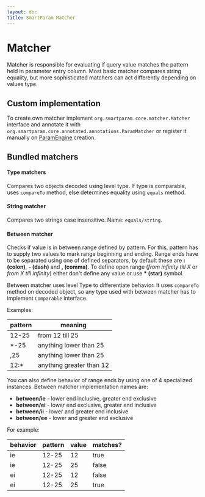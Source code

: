 ```yaml
---
layout: doc
title: SmartParam Matcher
---
```


# Matcher

Matcher is responsible for evaluating if query value matches the pattern held in parameter entry column. Most basic
matcher compares string equality, but more sophisticated matchers can act differently depending on values type.

## Custom implementation

To create own matcher implement `org.smartparam.core.matcher.Matcher` interface and annotate it with
`org.smartparam.core.annotated.annotations.ParamMatcher` or register it manually on [ParamEngine](/doc/engine.html) creation.

## Bundled matchers

#### Type matchers

Compares two objects decoded using level type. If type is comparable, uses `compareTo` method, else determines equality
using `equals` method.

#### String matcher

Compares two strings case insensitive. Name: `equals/string`.

#### Between matcher

Checks if value is in between range defined by pattern. For this, pattern has to supply two values to mark range beginning
and ending. Range ends have to be separated using one of defined separators, by default these are **: (colon)**, **- (dash)**
and **, (comma)**. To define open range (*from infinity till X* or *from X till infinity*) either don't define any value or
use **\* (star)** symbol.

Between matcher uses level Type to differentiate behavior. It uses `compareTo` method on decoded object, so any type
used with between matcher has to implement `Comparable` interface.

Examples:

| pattern | meaning                  |
|---------|--------------------------|
| 12-25   | from 12 till 25          |
| *-25    | anything lower than 25   |
| ,25     | anything lower than 25   |
| 12:*    | anything greater than 12 |

You can also define behavior of range ends by using one of 4 specialized instances. Between matcher implementation names are:

* **between/ie** - lower end inclusive, greater end exclusive
* **between/ei** - lower end exclusive, greater end inclusive
* **between/ii** - lower and greater end inclusive
* **between/ee** - lower and greater end exclusive

For example:

| behavior | pattern | value | matches? |
|----------|---------|-------|----------|
| ie       | 12-25   | 12    | true     |
| ie       | 12-25   | 25    | false    |
| ei       | 12-25   | 12    | false    |
| ei       | 12-25   | 25    | true     |

